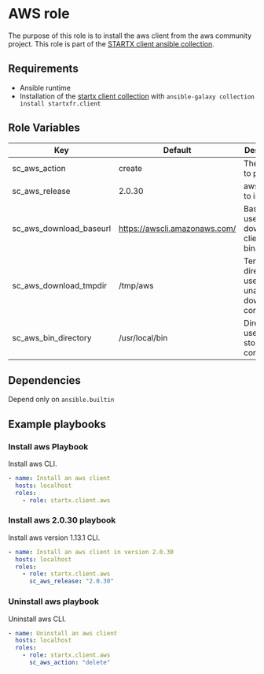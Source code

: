 # AWS role

The purpose of this role is to install the aws client from the aws community project.
This role is part of the [STARTX client ansible collection](https://galaxy.ansible.com/startxfr/client).

## Requirements

- Ansible runtime
- Installation of the [startx client collection](https://galaxy.ansible.com/startxfr/client) with `ansible-galaxy collection install startxfr.client`

## Role Variables

| Key                     | Default                         | Description                                              |
| ----------------------- | ------------------------------- | -------------------------------------------------------- |
| sc_aws_action           | create                          | The action to perform                                    |
| sc_aws_release          | 2.0.30                          | aws version to install                                   |
| sc_aws_download_baseurl | <https://awscli.amazonaws.com/> | Base url used to download client binaries                |
| sc_aws_download_tmpdir  | /tmp/aws                        | Temporary directory used to unarchive downloaded content |
| sc_aws_bin_directory    | /usr/local/bin                  | Directory used to store binary content                   |

## Dependencies

Depend only on `ansible.builtin`

## Example playbooks

### Install aws Playbook

Install aws CLI.

```yaml
- name: Install an aws client
  hosts: localhost
  roles:
    - role: startx.client.aws
```

### Install aws 2.0.30 playbook

Install aws version 1.13.1 CLI.

```yaml
- name: Install an aws client in version 2.0.30
  hosts: localhost
  roles:
    - role: startx.client.aws
      sc_aws_release: "2.0.30"
```

### Uninstall aws playbook

Uninstall aws CLI.

```yaml
- name: Uninstall an aws client
  hosts: localhost
  roles:
    - role: startx.client.aws
      sc_aws_action: "delete"
```
